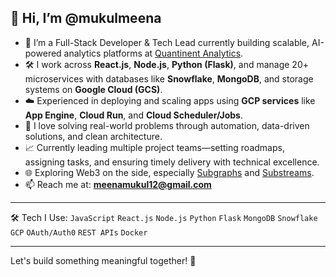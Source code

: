 ## 👋 Hi, I’m @mukulmeena

- 🚀 I’m a Full-Stack Developer & Tech Lead currently building scalable, AI-powered analytics platforms at [Quantinent Analytics](https://quantinent.ai/catvera).
- 🛠️ I work across **React.js**, **Node.js**, **Python (Flask)**, and manage 20+ microservices with databases like **Snowflake**, **MongoDB**, and storage systems on **Google Cloud (GCS)**.
- ☁️ Experienced in deploying and scaling apps using **GCP services** like **App Engine**, **Cloud Run**, and **Cloud Scheduler/Jobs**.
- 🧠 I love solving real-world problems through automation, data-driven solutions, and clean architecture.
- 📈 Currently leading multiple project teams—setting roadmaps, assigning tasks, and ensuring timely delivery with technical excellence.
- 🌐 Exploring Web3 on the side, especially [Subgraphs](https://thegraph.com/docs/en/) and [Substreams](https://thegraph.com/blog/substreams-parallel-processing/).
- 📫 Reach me at: **meenamukul12@gmail.com**

---
🛠️ Tech I Use:
`JavaScript` `React.js` `Node.js` `Python` `Flask` `MongoDB` `Snowflake` `GCP` `OAuth/Auth0` `REST APIs` `Docker`

---

Let's build something meaningful together! 🤝

<!---
mukulmeena/mukulmeena is a ✨ special ✨ repository because its `README.md` (this file) appears on your GitHub profile.
You can click the Preview link to take a look at your changes.
--->
